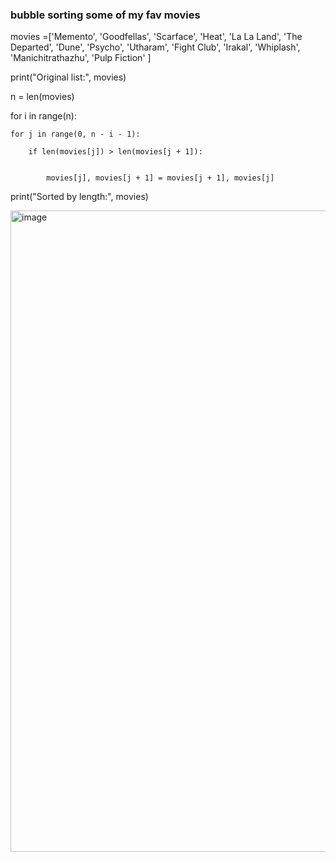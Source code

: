 ### bubble sorting some of my fav movies

movies =['Memento', 'Goodfellas', 'Scarface', 'Heat', 'La La Land', 'The Departed', 'Dune', 'Psycho', 'Utharam', 'Fight Club', 'Irakal', 'Whiplash', 'Manichitrathazhu', 'Pulp Fiction'
]

print("Original list:", movies)

n = len(movies)

for i in range(n):
  
    for j in range(0, n - i - 1):
      
        if len(movies[j]) > len(movies[j + 1]):

          
            movies[j], movies[j + 1] = movies[j + 1], movies[j]

print("Sorted by length:", movies)

<img width="1919" height="1026" alt="image" src="https://github.com/user-attachments/assets/9debce98-6950-4272-80fd-d73f260b4f36" />
